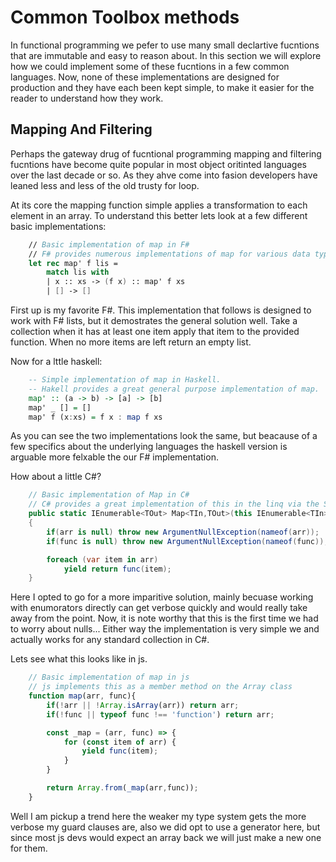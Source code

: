 # Common Toolbox methods

In functional programming we pefer to use many small declartive fucntions that are immutable and easy to reason about. In this section we will explore how we could implement some of these fucntions in a few common languages. Now, none of these implementations are designed for production and they have each been kept simple, to make it easier for the reader to understand how they work. 

## Mapping And Filtering
Perhaps the gateway drug of fucntional programming mapping and filtering fucntions have become quite popular in most object oritinted languages over the last decade or so. As they ahve come into fasion developers have leaned less and less of the old trusty for loop. 

At its core the mapping function simple applies a transformation to each element in an array. To understand this better lets look at a few different basic implementations:

```fs
    // Basic implementation of map in F#
    // F# provides numerous implementations of map for various data types.
    let rec map' f lis = 
        match lis with
        | x :: xs -> (f x) :: map' f xs
        | [] -> []
```

First up is my favorite F#. This implementation that follows is designed to work with F# lists, but it demostrates the general solution well. Take a collection when it has at least one item apply that item to the provided function. When no more items are left return an empty list. 

Now for a lttle haskell:

```hs
    -- Simple implementation of map in Haskell.
    -- Hakell provides a great general purpose implementation of map.
    map' :: (a -> b) -> [a] -> [b]
    map' _ [] = []
    map' f (x:xs) = f x : map f xs
```

As you can see the two implementations look the same, but beacause of a few specifics about the underlying languages the haskell version is arguable more felxable the our F# implementation.

How about a little C#?

```cs
    // Basic implementation of Map in C#
    // C# provides a great implementation of this in the linq via the Select method.
    public static IEnumerable<TOut> Map<TIn,TOut>(this IEnumerable<TIn> arr, Func<TIn,TOut> func)
    {
        if(arr is null) throw new ArgumentNullException(nameof(arr));
        if(func is null) throw new ArgumentNullException(nameof(func));

        foreach (var item in arr)
            yield return func(item);
    }
```
Here I opted to go for a more imparitive solution, mainly becuase working with enumorators directly can get verbose quickly and would really take away from the point. Now, it is note worthy that this is the first time we had to worry about nulls... Either way the implementation is very simple we and actually works for any standard collection in C#. 

Lets see what this looks like in js.

```js
    // Basic implementation of map in js
    // js implements this as a member method on the Array class
    function map(arr, func){
        if(!arr || !Array.isArray(arr)) return arr;
        if(!func || typeof func !== 'function') return arr;

        const _map = (arr, func) => {
            for (const item of arr) {
                yield func(item); 
            }
        }

        return Array.from(_map(arr,func));
    }
```
Well I am pickup a trend here the weaker my type system gets the more verbose my guard clauses are, also we did opt to use a generator here, but since most js devs would expect an array back we will just make a new one for them.